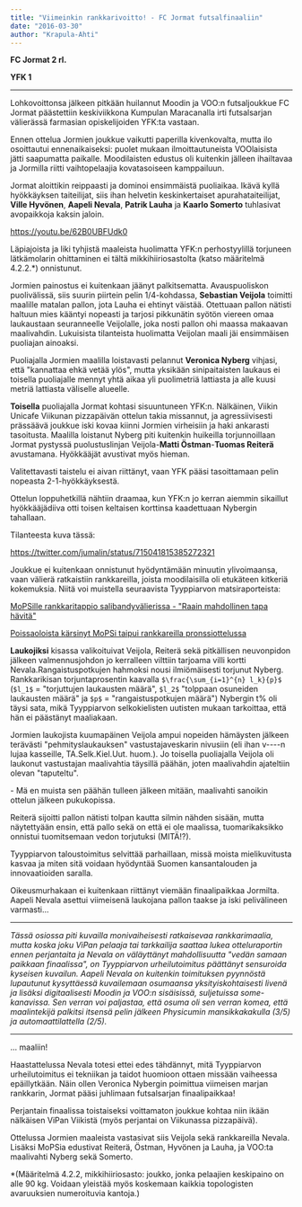 ```yaml
---
title: "Viimeinkin rankkarivoitto! - FC Jormat futsalfinaaliin"
date: "2016-03-30"
author: "Krapula-Ahti"
---
```


**FC Jormat   2 rl.**

**YFK                1**

* * *

Lohkovoittonsa jälkeen pitkään huilannut Moodin ja VOO:n futsaljoukkue FC Jormat päästettiin keskiviikkona Kumpulan Maracanalla irti futsalsarjan välierässä farmasian opiskelijoiden YFK:ta vastaan.

Ennen ottelua Jormien joukkue vaikutti paperilla kivenkovalta, mutta ilo osoittautui ennenaikaiseksi: puolet mukaan ilmoittautuneista VOOlaisista jätti saapumatta paikalle. Moodilaisten edustus oli kuitenkin jälleen ihailtavaa ja Jormilla riitti vaihtopelaajia kovatasoiseen kamppailuun.

Jormat aloittikin reippaasti ja dominoi ensimmäistä puoliaikaa. Ikävä kyllä hyökkäyksen taiteilijat, siis ihan helvetin keskinkertaiset apurahataiteilijat, **Ville Hyvönen**, **Aapeli Nevala**, **Patrik Lauha** ja **Kaarlo Somerto** tuhlasivat avopaikkoja kaksin jaloin.

https://youtu.be/62B0UBFUdk0

Läpiajoista ja liki tyhjistä maaleista huolimatta YFK:n perhostyylillä torjuneen lätkämolarin ohittaminen ei tältä mikkihiiriosastolta (katso määritelmä 4.2.2.\*) onnistunut.

Jormien painostus ei kuitenkaan jäänyt palkitsematta. Avauspuoliskon puolivälissä, siis suurin piirtein pelin 1/4-kohdassa, **Sebastian Veijola** toimitti maalille matalan pallon, jota Lauha ei ehtinyt väistää. Otettuaan pallon nätisti haltuun mies kääntyi nopeasti ja tarjosi pikkunätin syötön viereen omaa laukaustaan seuranneelle Veijolalle, joka nosti pallon ohi maassa makaavan maalivahdin. Lukuisista tilanteista huolimatta Veijolan maali jäi ensimmäisen puoliajan ainoaksi.

Puoliajalla Jormien maalilla loistavasti pelannut **Veronica Nyberg** vihjasi, että "kannattaa ehkä vetää ylös", mutta yksikään sinipaitaisten laukaus ei toisella puoliajalle mennyt yhtä aikaa yli puolimetriä lattiasta ja alle kuusi metriä lattiasta väliselle alueelle.

**Toisella** puoliajalla Jormat kohtasi sisuuntuneen YFK:n. Nälkäinen, Viikin Unicafe Viikunan pizzapäivän ottelun takia missannut, ja agressiivisesti prässäävä joukkue iski kovaa kiinni Jormien virheisiin ja haki ankarasti tasoitusta. Maalilla loistanut Nyberg piti kuitenkin huikeilla torjunnoillaan Jormat pystyssä puolustuslinjan Veijola-**Matti Östman**\-**Tuomas Reiterä** avustamana. Hyökkääjät avustivat myös hieman.

Valitettavasti taistelu ei aivan riittänyt, vaan YFK pääsi tasoittamaan pelin nopeasta 2-1-hyökkäyksestä.

Ottelun loppuhetkillä nähtiin draamaa, kun YFK:n jo kerran aiemmin sikaillut hyökkääjädiiva otti toisen keltaisen korttinsa kaadettuaan Nybergin tahallaan.

Tilanteesta kuva tässä:

https://twitter.com/jumalin/status/715041815385272321

Joukkue ei kuitenkaan onnistunut hyödyntämään minuutin ylivoimaansa, vaan välierä ratkaistiin rankkareilla, joista moodilaisilla oli etukäteen kitkeriä kokemuksia. Niitä voi muistella seuraavista Tyyppiarvon matsiraporteista:

[MoPSille rankkaritappio salibandyvälierissa - "Raain mahdollinen tapa hävitä"](../2016-03-04-mopsille-rankkaritappio-salibandyvalierissa-raain-mahdollinen-tapa-havita/index.md)

[Poissaoloista kärsinyt MoPSi taipui rankkareilla pronssiottelussa](../2016-03-16-poissaoloista-karsinyt-mopsi-taipui-rankkareilla-pronssiottelussa/index.md)

**Laukojiksi** kisassa valikoituivat Veijola, Reiterä sekä pitkällisen neuvonpidon jälkeen valmennusjohdon jo kerralleen vilttiin tarjoama villi kortti Nevala.Rangaistuspotkujen hahmoksi nousi ilmiömäisesti torjunut Nyberg. Rankkarikisan torjuntaprosentin kaavalla `$\frac{\sum_{i=1}^{n} l_k}{p}$` (`$l_1$` = "torjuttujen laukausten määrä", `$l_2$` "tolppaan osuneiden laukausten määrä" ja `$p$` = "rangaistuspotkujen määrä") Nybergin t% oli täysi sata, mikä Tyyppiarvon selkokielisten uutisten mukaan tarkoittaa, että hän ei päästänyt maaliakaan.

Jormien laukojista kuumapäinen Veijola ampui nopeiden hämäysten jälkeen terävästi "pehmityslaukauksen" vastustajaveskarin nivusiin (eli ihan v----n lujaa kasseille, TA.Selk.Kiel.Uut. huom.). Jo toisella puoliajalla Veijola oli laukonut vastustajan maalivahtia täysillä päähän, joten maalivahdin ajateltiin olevan "taputeltu".

\- Mä en muista sen päähän tulleen jälkeen mitään, maalivahti sanoikin ottelun jälkeen pukukopissa.

Reiterä sijoitti pallon nätisti tolpan kautta silmin nähden sisään, mutta näytettyään ensin, että pallo sekä on että ei ole maalissa, tuomarikaksikko onnistui tuomitsemaan vedon torjutuksi (MITÄ!?).

Tyyppiarvon taloustoimitus selvittää parhaillaan, missä moista mielikuvitusta kasvaa ja miten sitä voidaan hyödyntää Suomen kansantalouden ja innovaatioiden saralla.

Oikeusmurhakaan ei kuitenkaan riittänyt viemään finaalipaikkaa Jormilta. Aapeli Nevala asettui viimeisenä laukojana pallon taakse ja iski pelivälineen varmasti...

* * *

_Tässä osiossa piti kuvailla monivaiheisesti ratkaisevaa rankkarimaalia, mutta koska joku ViPan pelaaja tai tarkkailija saattaa lukea otteluraportin ennen perjantaita ja Nevala on väläyttänyt mahdollisuutta "vedän samaan paikkaan finaalissa", on Tyyppiarvon urheilutoimitus päättänyt sensuroida kyseisen kuvailun. Aapeli Nevala on kuitenkin toimituksen pyynnöstä lupautunut kysyttäessä kuvailemaan osumaansa yksityiskohtaisesti livenä ja lisäksi digitaalisesti Moodin ja VOO:n sisäisissä, suljetuissa some-kanavissa. Sen verran voi paljastaa, että osuma oli sen verran komea, että maalintekijä palkitsi itsensä pelin jälkeen Physicumin mansikkakakulla (3/5) ja automaattilattella (2/5)._ <!-- _Niistä kuva tässä:_
\[caption id="" align="alignnone" width="435"\]![](http://gdurl.com/Ayda) 6,30 e.\[/caption\] -->

* * *

... maaliin!

Haastattelussa Nevala totesi ettei edes tähdännyt, mitä Tyyppiarvon urheilutoimitus ei tekniikan ja taidot huomioon ottaen missään vaiheessa epäillytkään. Näin ollen Veronica Nybergin poimittua viimeisen marjan  rankkarin, Jormat pääsi juhlimaan futsalsarjan finaalipaikkaa!

Perjantain finaalissa toistaiseksi voittamaton joukkue kohtaa niin ikään nälkäisen ViPan Viikistä (myös perjantai on Viikunassa pizzapäivä).

Ottelussa Jormien maaleista vastasivat siis Veijola sekä rankkareilla Nevala. Lisäksi MoPSia edustivat Reiterä, Östman, Hyvönen ja Lauha, ja VOO:ta maalivahti Nyberg sekä Somerto.

\*(Määritelmä 4.2.2, mikkihiiriosasto: joukko, jonka pelaajien keskipaino on alle 90 kg. Voidaan yleistää myös koskemaan kaikkia topologisten avaruuksien numeroituvia kantoja.)
